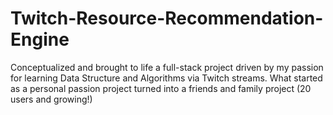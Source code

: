 # Twitch-Resource-Recommendation-Engine
Conceptualized and brought to life a full-stack project driven by my passion for learning Data Structure and Algorithms via Twitch streams. What started as a personal passion project turned into a friends and family project (20 users and growing!)
